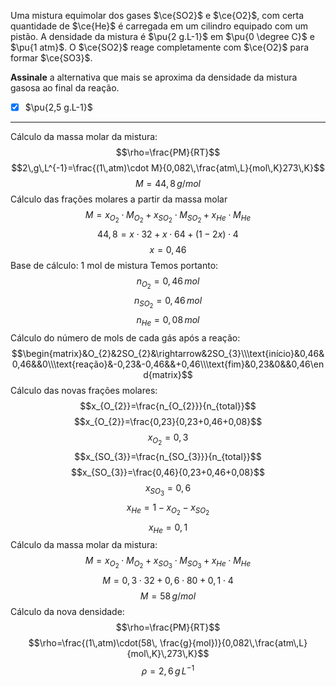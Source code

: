 Uma mistura equimolar dos gases $\ce{SO2}$ e $\ce{O2}$, com certa quantidade de $\ce{He}$ é carregada em um cilindro equipado com um pistão. A densidade da mistura é $\pu{2 g.L-1}$ em $\pu{0 \degree C}$ e $\pu{1 atm}$. O $\ce{SO2}$ reage completamente com $\ce{O2}$ para formar $\ce{SO3}$.

**Assinale** a alternativa que mais se aproxima da densidade da mistura gasosa ao final da reação.

- [x] $\pu{2,5 g.L-1}$


---

Cálculo da massa molar da mistura:
$$\rho=\frac{PM}{RT}$$
$$2\,g\,L^{-1}=\frac{(1\,atm)\cdot M}{0,082\,\frac{atm\,L}{mol\,K}273\,K}$$
$$M=44,8\,g/mol$$
Cálculo das frações molares a partir da massa molar
$$M=x_{O_{2}}\cdot M_{O_{2}}+x_{SO_{2}}\cdot M_{SO_{2}}+x_{He}\cdot M_{He}$$
$$44,8=x \cdot32+x \cdot64+ (1-2x)\cdot4$$
$$x=0,46$$
Base de cálculo: 1 mol de mistura
Temos portanto:
$$n_{O_{2}}=0,46\,mol$$
$$n_{SO_{2}}=0,46\,mol$$
$$n_{He}=0,08\,mol$$
Cálculo do número de mols de cada gás após a reação:
$$\begin{matrix}&O_{2}&2SO_{2}&\rightarrow&2SO_{3}\\\text{início}&0,46&0,46&&0\\\text{reação}&-0,23&-0,46&&+0,46\\\text{fim}&0,23&0&&0,46\end{matrix}$$
Cálculo das novas frações molares:
$$x_{O_{2}}=\frac{n_{O_{2}}}{n_{total}}$$
$$x_{O_{2}}=\frac{0,23}{0,23+0,46+0,08}$$
$$x_{O_{2}}=0,3$$
$$x_{SO_{3}}=\frac{n_{SO_{3}}}{n_{total}}$$
$$x_{SO_{3}}=\frac{0,46}{0,23+0,46+0,08}$$
$$x_{SO_{3}}=0,6$$
$$x_{He}=1-x_{O_{2}}-x_{SO_{2}}$$
$$x_{He}=0,1$$
Cálculo da massa molar da mistura:
$$M=x_{O_{2}}\cdot M_{O_{2}}+x_{SO_{3}}\cdot M_{SO_{3}}+x_{He}\cdot M_{He}$$
$$M=0,3\cdot32+0,6\cdot80+0,1\cdot4$$
$$M=58\,g/mol$$
Cálculo da nova densidade:
$$\rho=\frac{PM}{RT}$$
$$\rho=\frac{(1\,atm)\cdot(58\, \frac{g}{mol})}{0,082\,\frac{atm\,L}{mol\,K}\,273\,K}$$
$$\rho=2,6\,g\,L^{-1}$$
